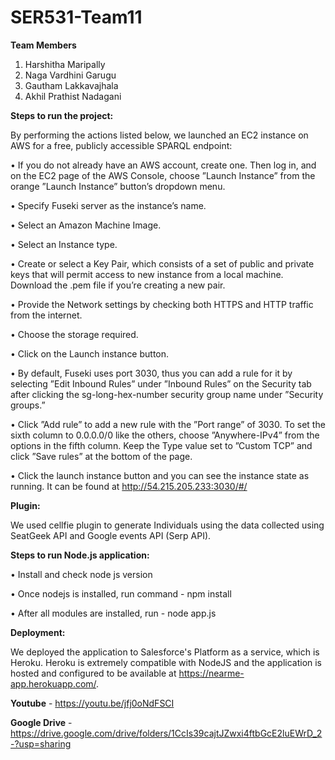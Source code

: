# SER531-Team11

**Team Members**

1. Harshitha Maripally
2. Naga Vardhini Garugu
3. Gautham Lakkavajhala
4. Akhil Prathist Nadagani


**Steps to run the project:**

By performing the actions listed below, we launched an EC2 instance on AWS for a free, publicly accessible SPARQL endpoint:

•  If you do not already have an AWS account, create one. Then log in, and on the EC2 page of the AWS Console, choose ”Launch Instance” from the orange ”Launch Instance” button’s dropdown menu.


•  Specify Fuseki server as the instance’s name.


•  Select an Amazon Machine Image.


•  Select an Instance type.


•  Create or select a Key Pair, which consists of a set of public and private keys that will permit access to new instance from a local machine. Download the .pem file if you’re creating a new pair.


•  Provide the Network settings by checking both HTTPS and HTTP traffic from the internet.


•  Choose the storage required.


•  Click on the Launch instance button.


•  By default, Fuseki uses port 3030, thus you can add a rule for it by selecting ”Edit Inbound Rules” under ”Inbound Rules” on the Security tab after clicking the sg-long-hex-number security group name under ”Security groups.”


•  Click ”Add rule” to add a new rule with the ”Port range” of 3030. To set the sixth column to 0.0.0.0/0 like the others, choose ”Anywhere-IPv4” from the options in the
fifth column. Keep the Type value set to ”Custom TCP” and click ”Save rules” at the bottom of the page.


• Click the launch instance button and you can see the instance state as running. It can be found at http://54.215.205.233:3030/#/


**Plugin:**


We used cellfie plugin to generate Individuals using the data collected using SeatGeek API and Google events API (Serp API).

**Steps to run Node.js application:**

• Install and check node js version

• Once nodejs is installed, run command - npm install

• After all modules are installed, run - node app.js

**Deployment:**


We deployed the application to Salesforce's Platform as a service, which is Heroku. Heroku is extremely compatible with NodeJS and the application is hosted and configured to be available at https://nearme-app.herokuapp.com/.


**Youtube** - https://youtu.be/jfj0oNdFSCI

**Google Drive** - https://drive.google.com/drive/folders/1CcIs39cajtJZwxi4ftbGcE2luEWrD_2-?usp=sharing
